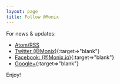 ```yaml
---
layout: page
title: Follow @Monix
---
```


For news &amp; updates:

- [Atom/RSS](/blog/atom.xml)
- [Twitter (@Monix)](https://twitter.com/monix){:target=>"blank"}
- [Facebook: (@Monix.io)](https://facebook.com/monix.io){:target=>"blank"}
- [Google+](https://plus.google.com/103851020538750345433){:target=>"blank"}

Enjoy!


